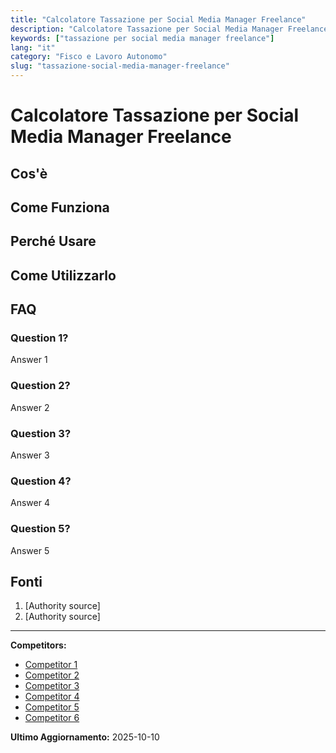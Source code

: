 ```yaml
---
title: "Calcolatore Tassazione per Social Media Manager Freelance"
description: "Calcolatore Tassazione per Social Media Manager Freelance"
keywords: ["tassazione per social media manager freelance"]
lang: "it"
category: "Fisco e Lavoro Autonomo"
slug: "tassazione-social-media-manager-freelance"
---
```


# Calcolatore Tassazione per Social Media Manager Freelance

<!-- TODO: Add introduction -->

## Cos'è

<!-- TODO: Explain what this calculator does -->

## Come Funziona

<!-- TODO: Explain methodology -->

## Perché Usare

<!-- TODO: List benefits -->

## Come Utilizzarlo

<!-- TODO: Step-by-step guide -->

## FAQ

### Question 1?
Answer 1

### Question 2?
Answer 2

### Question 3?
Answer 3

### Question 4?
Answer 4

### Question 5?
Answer 5

## Fonti

1. [Authority source]
2. [Authority source]

---

**Competitors:**
- [Competitor 1](https://flextax.it/calcolo-tasse-ed-esempi-per-social-media-manager-in-forfettario/)
- [Competitor 2](https://socalsolver.com/it/fisco-e-lavoro-autonomo/tassazione-social-media-manager-freelance)
- [Competitor 3](https://calcolopiva.it/)
- [Competitor 4](https://www.fiscozen.it/guide/regime-fiscale-social-media-manager/)
- [Competitor 5](https://www.legalefiscale.it/professionisti-e-fisco/social-media-manager-quanto-paga-di-tasse/)
- [Competitor 6](https://www.cartello.it/imprese-e-professioni/social-media-manager-tasse/)

**Ultimo Aggiornamento:** 2025-10-10
